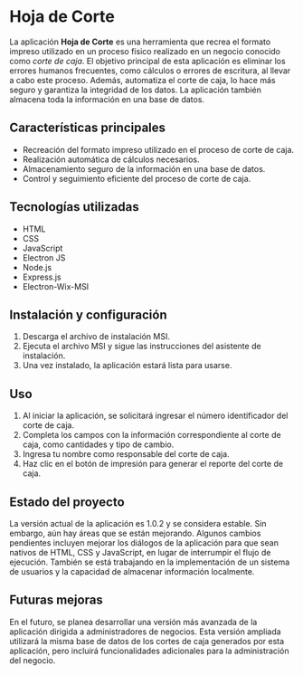 # Hoja de Corte

La aplicación **Hoja de Corte** es una herramienta que recrea el formato impreso utilizado en un proceso físico realizado en un negocio conocido como *corte de caja*. El objetivo principal de esta aplicación es eliminar los errores humanos frecuentes, como cálculos o errores de escritura, al llevar a cabo este proceso. Además, automatiza el corte de caja, lo hace más seguro y garantiza la integridad de los datos. La aplicación también almacena toda la información en una base de datos.

## Características principales

- Recreación del formato impreso utilizado en el proceso de corte de caja.
- Realización automática de cálculos necesarios.
- Almacenamiento seguro de la información en una base de datos.
- Control y seguimiento eficiente del proceso de corte de caja.

## Tecnologías utilizadas

- HTML
- CSS
- JavaScript
- Electron JS
- Node.js
- Express.js
- Electron-Wix-MSI

## Instalación y configuración

1. Descarga el archivo de instalación MSI.
2. Ejecuta el archivo MSI y sigue las instrucciones del asistente de instalación.
3. Una vez instalado, la aplicación estará lista para usarse.

## Uso

1. Al iniciar la aplicación, se solicitará ingresar el número identificador del corte de caja.
2. Completa los campos con la información correspondiente al corte de caja, como cantidades y tipo de cambio.
3. Ingresa tu nombre como responsable del corte de caja.
4. Haz clic en el botón de impresión para generar el reporte del corte de caja.

## Estado del proyecto

La versión actual de la aplicación es 1.0.2 y se considera estable. Sin embargo, aún hay áreas que se están mejorando. Algunos cambios pendientes incluyen mejorar los diálogos de la aplicación para que sean nativos de HTML, CSS y JavaScript, en lugar de interrumpir el flujo de ejecución. También se está trabajando en la implementación de un sistema de usuarios y la capacidad de almacenar información localmente.

## Futuras mejoras

En el futuro, se planea desarrollar una versión más avanzada de la aplicación dirigida a administradores de negocios. Esta versión ampliada utilizará la misma base de datos de los cortes de caja generados por esta aplicación, pero incluirá funcionalidades adicionales para la administración del negocio.

